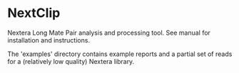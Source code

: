 NextClip
========

Nextera Long Mate Pair analysis and processing tool. See manual for installation and instructions.

The 'examples' directory contains example reports and a partial set of reads for a (relatively low quality) Nextera library.
